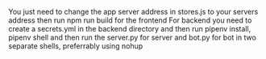 You just need to change the app server address in stores.js to your servers
address then run npm run build for the frontend
For backend you need to create a secrets.yml in the backend directory and then
run pipenv install, pipenv shell and then run the server.py for server and
bot.py for bot in two separate shells, preferrably using nohup
